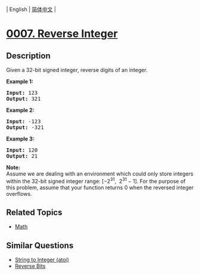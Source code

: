 
| English | [简体中文](README.md) |
# [0007. Reverse Integer](https://leetcode-cn.com/problems/reverse-integer/)
## Description
<p>Given a 32-bit signed integer, reverse digits of an integer.</p>

<p><strong>Example 1:</strong></p>

<pre>
<strong>Input:</strong> 123
<strong>Output:</strong> 321
</pre>

<p><strong>Example 2:</strong></p>

<pre>
<strong>Input:</strong> -123
<strong>Output:</strong> -321
</pre>

<p><strong>Example 3:</strong></p>

<pre>
<strong>Input:</strong> 120
<strong>Output:</strong> 21
</pre>

<p><strong>Note:</strong><br />
Assume we are dealing with an environment which could only store integers within the 32-bit signed integer range: [&minus;2<sup>31</sup>,&nbsp; 2<sup>31&nbsp;</sup>&minus; 1]. For the purpose of this problem, assume that your function returns 0 when the reversed integer overflows.</p>

## Related Topics
- [Math](https://leetcode-cn.com/tag/math)
## Similar Questions
- [String to Integer (atoi)](../string-to-integer-atoi/README_EN.md)
- [Reverse Bits](../reverse-bits/README_EN.md)
